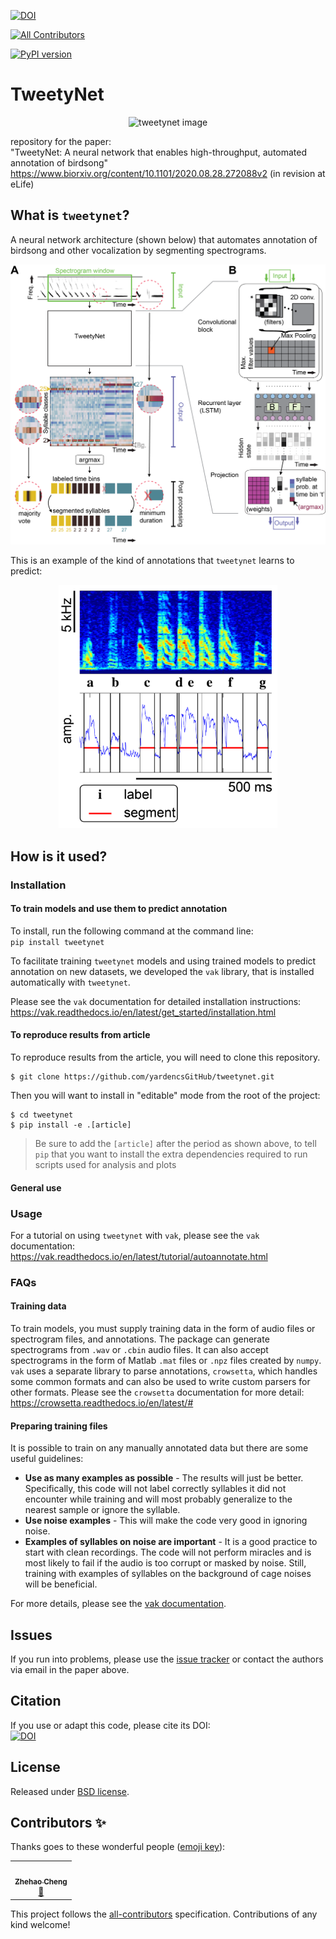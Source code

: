 [![DOI](https://zenodo.org/badge/DOI/10.5281/zenodo.2667812.svg)](https://doi.org/10.5281/zenodo.2667812)
<!-- ALL-CONTRIBUTORS-BADGE:START - Do not remove or modify this section -->
[![All Contributors](https://img.shields.io/badge/all_contributors-1-orange.svg?style=flat-square)](#contributors-)
<!-- ALL-CONTRIBUTORS-BADGE:END -->
[![PyPI version](https://badge.fury.io/py/tweetynet.svg)](https://badge.fury.io/py/tweetynet)

# TweetyNet
<p align="center"><img src="./doc/tweetynet.gif" alt="tweetynet image" width=100></p>

repository for the paper:  
"TweetyNet: A neural network that enables high-throughput, automated annotation of birdsong"  
https://www.biorxiv.org/content/10.1101/2020.08.28.272088v2
(in revision at eLife)

## What is `tweetynet`?
A neural network architecture (shown below) 
that automates annotation of birdsong and other vocalization by segmenting spectrograms.  
<p align="center">
<img src="article/doc/figures/mainfig_tweetynet_architecture_and_basic_operation/mainfig_tweetynet_architecture_operations_and_post_processing.png" alt="neural network architecture" width=600>
</p>

This is an example of the kind of annotations that `tweetynet` learns to predict:  
<p align="center">
<img src="article/doc/figures/older_fig_versions/fig1/fig1.png" alt="schematic of annotation" width=350>
</p>

## How is it used?
### Installation
#### To train models and use them to predict annotation
To install, run the following command at the command line:  
`pip install tweetynet`

To facilitate training `tweetynet` models and using trained models 
to predict annotation on new datasets, 
we developed the `vak` library, 
that is installed automatically with `tweetynet`.

Please see the `vak` documentation for detailed installation instructions:  
https://vak.readthedocs.io/en/latest/get_started/installation.html  

#### To reproduce results from article
To reproduce results from the article, you will need to clone this repository.

```console
$ git clone https://github.com/yardencsGitHub/tweetynet.git
```

Then you will want to install in "editable" mode from the root of the project: 

```console
$ cd tweetynet
$ pip install -e .[article]
```

> Be sure to add the `[article]` after the period as shown above, 
> to tell `pip` that you want to install the
> extra dependencies required to run scripts used for analysis and plots

#### General use

### Usage
For a tutorial on using `tweetynet` with `vak`, please see the `vak` documentation:  
https://vak.readthedocs.io/en/latest/tutorial/autoannotate.html

### FAQs
#### Training data
To train models, you must supply training data in the form of audio files or 
spectrogram files, and annotations.
The package can generate spectrograms from `.wav` or `.cbin` audio files.
It can also accept spectrograms in the form of Matlab `.mat` files or `.npz` files created by `numpy`.
`vak` uses a separate library to parse annotations, `crowsetta`, 
which handles some common formats and can also be used to write custom parsers for other formats.
Please see the `crowsetta` documentation for more detail:  
https://crowsetta.readthedocs.io/en/latest/#

#### Preparing training files
It is possible to train on any manually annotated data but there are some useful guidelines:
* __Use as many examples as possible__ - The results will just be better. Specifically, this code will not label correctly syllables it did not encounter while training and will most probably generalize to the nearest sample or ignore the syllable.
* __Use noise examples__ - This will make the code very good in ignoring noise.
* __Examples of syllables on noise are important__ - It is a good practice to start with clean recordings. The code will not perform miracles and is most likely to fail if the audio is too corrupt or masked by noise. Still, training with examples of syllables on the background of cage noises will be beneficial.

For more details, please see the [vak documentation](https://github.com/NickleDave/vak).

## Issues
If you run into problems, please use the [issue tracker](https://github.com/yardencsGitHub/tweetynet/issues) 
or contact the authors via email in the paper above.

## Citation
If you use or adapt this code, please cite its DOI:  
[![DOI](https://zenodo.org/badge/DOI/10.5281/zenodo.2667812.svg)](https://doi.org/10.5281/zenodo.2667812)

## License
Released under [BSD license](./LICENSE).


## Contributors ✨

Thanks goes to these wonderful people ([emoji key](https://allcontributors.org/docs/en/emoji-key)):

<!-- ALL-CONTRIBUTORS-LIST:START - Do not remove or modify this section -->
<!-- prettier-ignore-start -->
<!-- markdownlint-disable -->
<table>
  <tr>
    <td align="center"><a href="https://github.com/zhehao-nkd"><img src="https://avatars.githubusercontent.com/u/45915756?v=4?s=100" width="100px;" alt=""/><br /><sub><b>Zhehao Cheng</b></sub></a><br /><a href="https://github.com/yardencsGitHub/tweetynet/issues?q=author%3Azhehao-nkd" title="Bug reports">🐛</a></td>
  </tr>
</table>

<!-- markdownlint-restore -->
<!-- prettier-ignore-end -->

<!-- ALL-CONTRIBUTORS-LIST:END -->

This project follows the [all-contributors](https://github.com/all-contributors/all-contributors) specification. Contributions of any kind welcome!